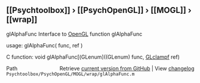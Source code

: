 ## [[Psychtoolbox]] &#8250; [[PsychOpenGL]] &#8250; [[MOGL]] &#8250; [[wrap]]

glAlphaFunc  Interface to [OpenGL](OpenGL) function glAlphaFunc  
  
usage:  glAlphaFunc( func, ref )  
  
C function:  void glAlphaFunc[(GLenum]((GLenum) func, [GLclampf](GLclampf) ref)  




<div class="code_header" style="text-align:right;">
  <span style="float:left;">Path&nbsp;&nbsp;</span> <span class="counter">Retrieve <a href=
  "https://raw.github.com/Psychtoolbox-3/Psychtoolbox-3/beta/Psychtoolbox/PsychOpenGL/MOGL/wrap/glAlphaFunc.m">current version from GitHub</a> | View <a href=
  "https://github.com/Psychtoolbox-3/Psychtoolbox-3/commits/beta/Psychtoolbox/PsychOpenGL/MOGL/wrap/glAlphaFunc.m">changelog</a></span>
</div>
<div class="code">
  <code>Psychtoolbox/PsychOpenGL/MOGL/wrap/glAlphaFunc.m</code>
</div>

